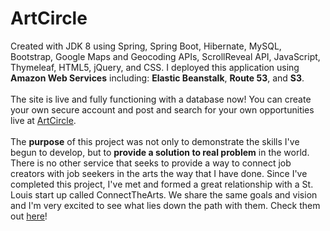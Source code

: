 # ArtCircle
Created with JDK 8 using Spring, Spring Boot, Hibernate, MySQL, Bootstrap, Google Maps and Geocoding APIs, ScrollReveal API, JavaScript, Thymeleaf, HTML5, jQuery, and CSS. 
I deployed this application using **Amazon Web Services** including: **Elastic Beanstalk**, **Route 53**, and **S3**. 
<br><br>The site is live and fully functioning with a database now! You can create your own secure account and post and search for your own opportunities live at [ArtCircle](artcircle.farm).
<br><br>The **purpose** of this project was not only to demonstrate the skills I've begun to develop, but to **provide a solution to real problem** in the world. There is no other service that seeks to provide a way to connect job creators with job seekers in the arts the way that I have done. Since I've completed this project, I've met and formed a great relationship with a St. Louis start up called ConnectTheArts. We share the same goals and vision and I'm very excited to see what lies down the path with them. Check them out [here](connectthearts.com)!

